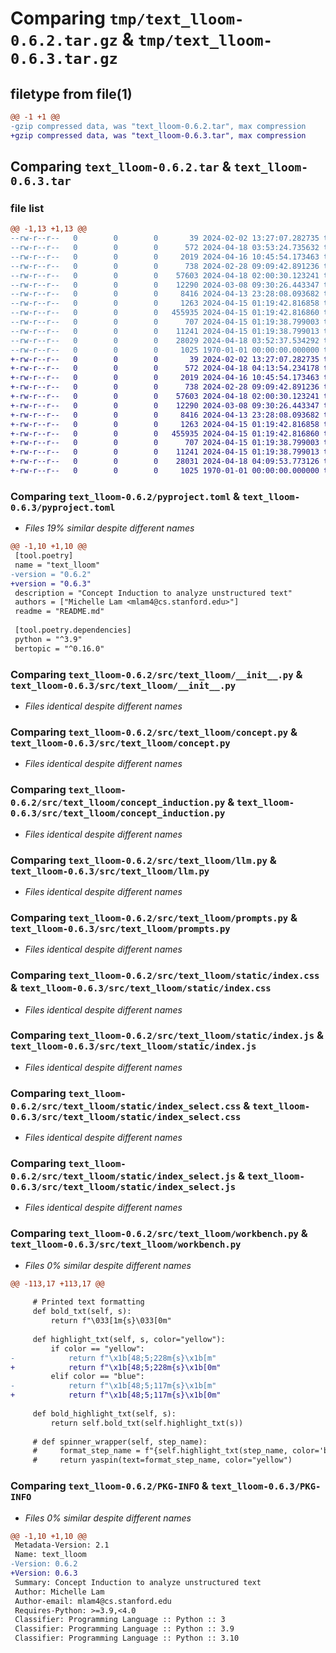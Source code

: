 # Comparing `tmp/text_lloom-0.6.2.tar.gz` & `tmp/text_lloom-0.6.3.tar.gz`

## filetype from file(1)

```diff
@@ -1 +1 @@
-gzip compressed data, was "text_lloom-0.6.2.tar", max compression
+gzip compressed data, was "text_lloom-0.6.3.tar", max compression
```

## Comparing `text_lloom-0.6.2.tar` & `text_lloom-0.6.3.tar`

### file list

```diff
@@ -1,13 +1,13 @@
--rw-r--r--   0        0        0       39 2024-02-02 13:27:07.282735 text_lloom-0.6.2/README.md
--rw-r--r--   0        0        0      572 2024-04-18 03:53:24.735632 text_lloom-0.6.2/pyproject.toml
--rw-r--r--   0        0        0     2019 2024-04-16 10:45:54.173463 text_lloom-0.6.2/src/text_lloom/__init__.py
--rw-r--r--   0        0        0      738 2024-02-28 09:09:42.891236 text_lloom-0.6.2/src/text_lloom/concept.py
--rw-r--r--   0        0        0    57603 2024-04-18 02:00:30.123241 text_lloom-0.6.2/src/text_lloom/concept_induction.py
--rw-r--r--   0        0        0    12290 2024-03-08 09:30:26.443347 text_lloom-0.6.2/src/text_lloom/llm.py
--rw-r--r--   0        0        0     8416 2024-04-13 23:28:08.093682 text_lloom-0.6.2/src/text_lloom/prompts.py
--rw-r--r--   0        0        0     1263 2024-04-15 01:19:42.816858 text_lloom-0.6.2/src/text_lloom/static/index.css
--rw-r--r--   0        0        0   455935 2024-04-15 01:19:42.816860 text_lloom-0.6.2/src/text_lloom/static/index.js
--rw-r--r--   0        0        0      707 2024-04-15 01:19:38.799003 text_lloom-0.6.2/src/text_lloom/static/index_select.css
--rw-r--r--   0        0        0    11241 2024-04-15 01:19:38.799013 text_lloom-0.6.2/src/text_lloom/static/index_select.js
--rw-r--r--   0        0        0    28029 2024-04-18 03:52:37.534292 text_lloom-0.6.2/src/text_lloom/workbench.py
--rw-r--r--   0        0        0     1025 1970-01-01 00:00:00.000000 text_lloom-0.6.2/PKG-INFO
+-rw-r--r--   0        0        0       39 2024-02-02 13:27:07.282735 text_lloom-0.6.3/README.md
+-rw-r--r--   0        0        0      572 2024-04-18 04:13:54.234178 text_lloom-0.6.3/pyproject.toml
+-rw-r--r--   0        0        0     2019 2024-04-16 10:45:54.173463 text_lloom-0.6.3/src/text_lloom/__init__.py
+-rw-r--r--   0        0        0      738 2024-02-28 09:09:42.891236 text_lloom-0.6.3/src/text_lloom/concept.py
+-rw-r--r--   0        0        0    57603 2024-04-18 02:00:30.123241 text_lloom-0.6.3/src/text_lloom/concept_induction.py
+-rw-r--r--   0        0        0    12290 2024-03-08 09:30:26.443347 text_lloom-0.6.3/src/text_lloom/llm.py
+-rw-r--r--   0        0        0     8416 2024-04-13 23:28:08.093682 text_lloom-0.6.3/src/text_lloom/prompts.py
+-rw-r--r--   0        0        0     1263 2024-04-15 01:19:42.816858 text_lloom-0.6.3/src/text_lloom/static/index.css
+-rw-r--r--   0        0        0   455935 2024-04-15 01:19:42.816860 text_lloom-0.6.3/src/text_lloom/static/index.js
+-rw-r--r--   0        0        0      707 2024-04-15 01:19:38.799003 text_lloom-0.6.3/src/text_lloom/static/index_select.css
+-rw-r--r--   0        0        0    11241 2024-04-15 01:19:38.799013 text_lloom-0.6.3/src/text_lloom/static/index_select.js
+-rw-r--r--   0        0        0    28031 2024-04-18 04:09:53.773126 text_lloom-0.6.3/src/text_lloom/workbench.py
+-rw-r--r--   0        0        0     1025 1970-01-01 00:00:00.000000 text_lloom-0.6.3/PKG-INFO
```

### Comparing `text_lloom-0.6.2/pyproject.toml` & `text_lloom-0.6.3/pyproject.toml`

 * *Files 19% similar despite different names*

```diff
@@ -1,10 +1,10 @@
 [tool.poetry]
 name = "text_lloom"
-version = "0.6.2"
+version = "0.6.3"
 description = "Concept Induction to analyze unstructured text"
 authors = ["Michelle Lam <mlam4@cs.stanford.edu>"]
 readme = "README.md"
 
 [tool.poetry.dependencies]
 python = "^3.9"
 bertopic = "^0.16.0"
```

### Comparing `text_lloom-0.6.2/src/text_lloom/__init__.py` & `text_lloom-0.6.3/src/text_lloom/__init__.py`

 * *Files identical despite different names*

### Comparing `text_lloom-0.6.2/src/text_lloom/concept.py` & `text_lloom-0.6.3/src/text_lloom/concept.py`

 * *Files identical despite different names*

### Comparing `text_lloom-0.6.2/src/text_lloom/concept_induction.py` & `text_lloom-0.6.3/src/text_lloom/concept_induction.py`

 * *Files identical despite different names*

### Comparing `text_lloom-0.6.2/src/text_lloom/llm.py` & `text_lloom-0.6.3/src/text_lloom/llm.py`

 * *Files identical despite different names*

### Comparing `text_lloom-0.6.2/src/text_lloom/prompts.py` & `text_lloom-0.6.3/src/text_lloom/prompts.py`

 * *Files identical despite different names*

### Comparing `text_lloom-0.6.2/src/text_lloom/static/index.css` & `text_lloom-0.6.3/src/text_lloom/static/index.css`

 * *Files identical despite different names*

### Comparing `text_lloom-0.6.2/src/text_lloom/static/index.js` & `text_lloom-0.6.3/src/text_lloom/static/index.js`

 * *Files identical despite different names*

### Comparing `text_lloom-0.6.2/src/text_lloom/static/index_select.css` & `text_lloom-0.6.3/src/text_lloom/static/index_select.css`

 * *Files identical despite different names*

### Comparing `text_lloom-0.6.2/src/text_lloom/static/index_select.js` & `text_lloom-0.6.3/src/text_lloom/static/index_select.js`

 * *Files identical despite different names*

### Comparing `text_lloom-0.6.2/src/text_lloom/workbench.py` & `text_lloom-0.6.3/src/text_lloom/workbench.py`

 * *Files 0% similar despite different names*

```diff
@@ -113,17 +113,17 @@
 
     # Printed text formatting
     def bold_txt(self, s):
         return f"\033[1m{s}\033[0m"
 
     def highlight_txt(self, s, color="yellow"):
         if color == "yellow":
-            return f"\x1b[48;5;228m{s}\x1b[m"
+            return f"\x1b[48;5;228m{s}\x1b[0m"
         elif color == "blue":
-            return f"\x1b[48;5;117m{s}\x1b[m"
+            return f"\x1b[48;5;117m{s}\x1b[0m"
 
     def bold_highlight_txt(self, s):
         return self.bold_txt(self.highlight_txt(s))
     
     # def spinner_wrapper(self, step_name):
     #     format_step_name = f"{self.highlight_txt(step_name, color='blue')}"
     #     return yaspin(text=format_step_name, color="yellow")
```

### Comparing `text_lloom-0.6.2/PKG-INFO` & `text_lloom-0.6.3/PKG-INFO`

 * *Files 0% similar despite different names*

```diff
@@ -1,10 +1,10 @@
 Metadata-Version: 2.1
 Name: text_lloom
-Version: 0.6.2
+Version: 0.6.3
 Summary: Concept Induction to analyze unstructured text
 Author: Michelle Lam
 Author-email: mlam4@cs.stanford.edu
 Requires-Python: >=3.9,<4.0
 Classifier: Programming Language :: Python :: 3
 Classifier: Programming Language :: Python :: 3.9
 Classifier: Programming Language :: Python :: 3.10
```

